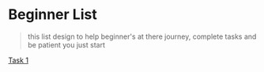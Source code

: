 # Beginner List

> this list design to help beginner's at there journey, complete tasks and be patient you just start
> 

[Task 1](Beginner_List/Task1.md)